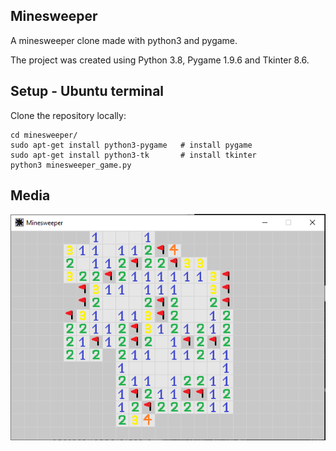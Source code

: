 ## Minesweeper
A minesweeper clone made with python3 and pygame.

The project was created using Python 3.8, Pygame 1.9.6 and Tkinter 8.6.

## Setup - Ubuntu terminal
Clone the repository locally:

~~~
cd minesweeper/
sudo apt-get install python3-pygame   # install pygame
sudo apt-get install python3-tk       # install tkinter
python3 minesweeper_game.py
~~~

## Media
![Screenshot](https://github.com/btudorache/minesweeper/blob/master/media/game_capture.png)